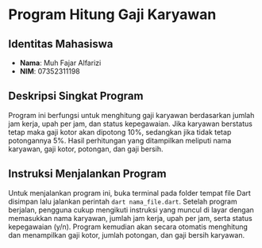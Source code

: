 # Program Hitung Gaji Karyawan

## Identitas Mahasiswa
- **Nama**: Muh Fajar Alfarizi 
- **NIM**: 07352311198   

## Deskripsi Singkat Program
Program ini berfungsi untuk menghitung gaji karyawan berdasarkan jumlah jam kerja, upah per jam, dan status kepegawaian. Jika karyawan berstatus tetap maka gaji kotor akan dipotong 10%, sedangkan jika tidak tetap potongannya 5%. Hasil perhitungan yang ditampilkan meliputi nama karyawan, gaji kotor, potongan, dan gaji bersih.

## Instruksi Menjalankan Program
Untuk menjalankan program ini, buka terminal pada folder tempat file Dart disimpan lalu jalankan perintah `dart nama_file.dart`. Setelah program berjalan, pengguna cukup mengikuti instruksi yang muncul di layar dengan memasukkan nama karyawan, jumlah jam kerja, upah per jam, serta status kepegawaian (y/n). Program kemudian akan secara otomatis menghitung dan menampilkan gaji kotor, jumlah potongan, dan gaji bersih karyawan.  
